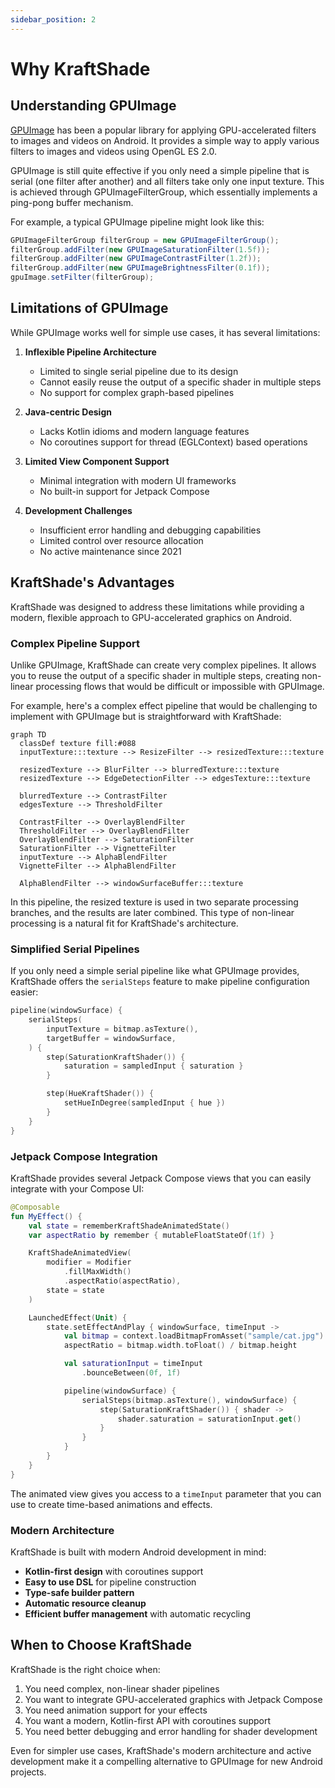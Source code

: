 ```yaml
---
sidebar_position: 2
---
```


# Why KraftShade

## Understanding GPUImage

[GPUImage](https://github.com/CyberAgent/android-gpuimage) has been a popular library for applying GPU-accelerated filters to images and videos on Android. It provides a simple way to apply various filters to images and videos using OpenGL ES 2.0.

GPUImage is still quite effective if you only need a simple pipeline that is serial (one filter after another) and all filters take only one input texture. This is achieved through GPUImageFilterGroup, which essentially implements a ping-pong buffer mechanism.

For example, a typical GPUImage pipeline might look like this:

```java
GPUImageFilterGroup filterGroup = new GPUImageFilterGroup();
filterGroup.addFilter(new GPUImageSaturationFilter(1.5f));
filterGroup.addFilter(new GPUImageContrastFilter(1.2f));
filterGroup.addFilter(new GPUImageBrightnessFilter(0.1f));
gpuImage.setFilter(filterGroup);
```

## Limitations of GPUImage

While GPUImage works well for simple use cases, it has several limitations:

1. **Inflexible Pipeline Architecture**
   - Limited to single serial pipeline due to its design
   - Cannot easily reuse the output of a specific shader in multiple steps
   - No support for complex graph-based pipelines

2. **Java-centric Design**
   - Lacks Kotlin idioms and modern language features
   - No coroutines support for thread (EGLContext) based operations

3. **Limited View Component Support**
   - Minimal integration with modern UI frameworks
   - No built-in support for Jetpack Compose

4. **Development Challenges**
   - Insufficient error handling and debugging capabilities
   - Limited control over resource allocation
   - No active maintenance since 2021

## KraftShade's Advantages

KraftShade was designed to address these limitations while providing a modern, flexible approach to GPU-accelerated graphics on Android.

### Complex Pipeline Support

Unlike GPUImage, KraftShade can create very complex pipelines. It allows you to reuse the output of a specific shader in multiple steps, creating non-linear processing flows that would be difficult or impossible with GPUImage.

For example, here's a complex effect pipeline that would be challenging to implement with GPUImage but is straightforward with KraftShade:

```mermaid
graph TD
  classDef texture fill:#088
  inputTexture:::texture --> ResizeFilter --> resizedTexture:::texture
  
  resizedTexture --> BlurFilter --> blurredTexture:::texture
  resizedTexture --> EdgeDetectionFilter --> edgesTexture:::texture
  
  blurredTexture --> ContrastFilter
  edgesTexture --> ThresholdFilter
  
  ContrastFilter --> OverlayBlendFilter
  ThresholdFilter --> OverlayBlendFilter
  OverlayBlendFilter --> SaturationFilter
  SaturationFilter --> VignetteFilter
  inputTexture --> AlphaBlendFilter
  VignetteFilter --> AlphaBlendFilter

  AlphaBlendFilter --> windowSurfaceBuffer:::texture
```

In this pipeline, the resized texture is used in two separate processing branches, and the results are later combined. This type of non-linear processing is a natural fit for KraftShade's architecture.

### Simplified Serial Pipelines

If you only need a simple serial pipeline like what GPUImage provides, KraftShade offers the `serialSteps` feature to make pipeline configuration easier:

```kotlin
pipeline(windowSurface) {
    serialSteps(
        inputTexture = bitmap.asTexture(),
        targetBuffer = windowSurface,
    ) {
        step(SaturationKraftShader()) {
            saturation = sampledInput { saturation }
        }

        step(HueKraftShader()) {
            setHueInDegree(sampledInput { hue })
        }
    }
}
```

### Jetpack Compose Integration

KraftShade provides several Jetpack Compose views that you can easily integrate with your Compose UI:

```kotlin
@Composable
fun MyEffect() {
    val state = rememberKraftShadeAnimatedState()
    var aspectRatio by remember { mutableFloatStateOf(1f) }

    KraftShadeAnimatedView(
        modifier = Modifier
            .fillMaxWidth()
            .aspectRatio(aspectRatio),
        state = state
    )

    LaunchedEffect(Unit) {
        state.setEffectAndPlay { windowSurface, timeInput ->
            val bitmap = context.loadBitmapFromAsset("sample/cat.jpg")
            aspectRatio = bitmap.width.toFloat() / bitmap.height

            val saturationInput = timeInput
                .bounceBetween(0f, 1f)

            pipeline(windowSurface) {
                serialSteps(bitmap.asTexture(), windowSurface) {
                    step(SaturationKraftShader()) { shader ->
                        shader.saturation = saturationInput.get()
                    }
                }
            }
        }
    }
}
```

The animated view gives you access to a `timeInput` parameter that you can use to create time-based animations and effects.

### Modern Architecture

KraftShade is built with modern Android development in mind:

- **Kotlin-first design** with coroutines support
- **Easy to use DSL** for pipeline construction
- **Type-safe builder pattern**
- **Automatic resource cleanup**
- **Efficient buffer management** with automatic recycling

## When to Choose KraftShade

KraftShade is the right choice when:

1. You need complex, non-linear shader pipelines
2. You want to integrate GPU-accelerated graphics with Jetpack Compose
3. You need animation support for your effects
4. You want a modern, Kotlin-first API with coroutines support
5. You need better debugging and error handling for shader development

Even for simpler use cases, KraftShade's modern architecture and active development make it a compelling alternative to GPUImage for new Android projects.

